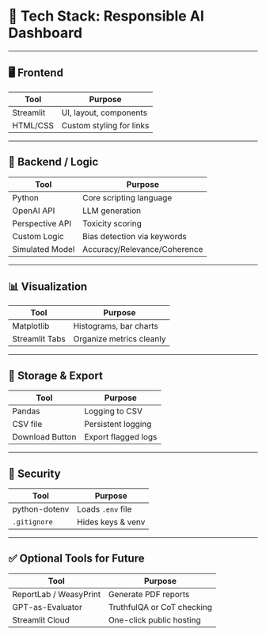 # 🧰 Tech Stack: Responsible AI Dashboard

---

## 🖥 Frontend

| Tool        | Purpose                   |
|-------------|----------------------------|
| Streamlit   | UI, layout, components     |
| HTML/CSS    | Custom styling for links   |

---

## 🤖 Backend / Logic

| Tool            | Purpose                          |
|-----------------|----------------------------------|
| Python          | Core scripting language          |
| OpenAI API      | LLM generation                   |
| Perspective API | Toxicity scoring                 |
| Custom Logic    | Bias detection via keywords      |
| Simulated Model | Accuracy/Relevance/Coherence     |

---

## 📊 Visualization

| Tool         | Purpose                      |
|--------------|-------------------------------|
| Matplotlib   | Histograms, bar charts        |
| Streamlit Tabs | Organize metrics cleanly    |

---

## 💾 Storage & Export

| Tool     | Purpose           |
|----------|-------------------|
| Pandas   | Logging to CSV     |
| CSV file | Persistent logging |
| Download Button | Export flagged logs |

---

## 🔐 Security

| Tool         | Purpose              |
|--------------|----------------------|
| python-dotenv| Loads `.env` file    |
| `.gitignore` | Hides keys & venv    |

---

## ✅ Optional Tools for Future

| Tool         | Purpose                    |
|--------------|----------------------------|
| ReportLab / WeasyPrint | Generate PDF reports |
| GPT-as-Evaluator       | TruthfulQA or CoT checking |
| Streamlit Cloud        | One-click public hosting |
